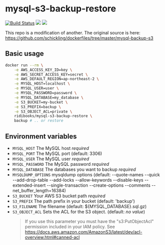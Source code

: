 # mysql-s3-backup-restore
[![Build Status](https://travis-ci.org/ridibooks-docker/mysql-s3-backup-restore.svg?branch=master)](https://travis-ci.org/ridibooks-docker/mysql-s3-backup-restore)
[![](https://images.microbadger.com/badges/version/ridibooks/mysql-s3-backup-restore.svg)](http://microbadger.com/images/ridibooks/mysql-s3-backup-restore "Get your own version badge on microbadger.com")
[![](https://images.microbadger.com/badges/image/ridibooks/mysql-s3-backup-restore.svg)](http://microbadger.com/images/ridibooks/mysql-s3-backup-restore "Get your own version badge on microbadger.com")

This repo is a modification of another. The original source is here: https://github.com/schickling/dockerfiles/tree/master/mysql-backup-s3

## Basic usage
```bash
docker run --rm \
    -e AWS_ACCESS_KEY_ID=key \
    -e AWS_SECRET_ACCESS_KEY=secret \
    -e AWS_DEFAULT_REGION=ap-northeast-2 \
    -e MYSQL_HOST=localhost \
    -e MYSQL_USER=user \
    -e MYSQL_PASSWORD=password \
    -e MYSQL_DATABASE=my_database \
    -e S3_BUCKET=my-bucket \
    -e S3_PREFIX=backup \
    -e S3_OBJECT_ACL=private \
    ridibooks/mysql-s3-backup-restore \
    backup # .. or restore
```

## Environment variables
- `MYSQL_HOST` The MySQL host *required*
- `MYSQL_PORT` The MySQL port (default: 3306)
- `MYSQL_USER` The MySQL user *required*
- `MYSQL_PASSWORD` The MySQL password *required*
- `MYSQL_DATABASE` The databases you want to backup *required*
- `MYSQLDUMP_OPTIONS` mysqldump options (default: --quote-names --quick --add-drop-table --add-locks --allow-keywords --disable-keys --extended-insert --single-transaction --create-options --comments --net_buffer_length=16384)
- `S3_BUCKET` Your AWS S3 bucket path *required*
- `S3_PREFIX` The path prefix in your bucket (default: 'backup')
- `S3_FILENAME` The filename (default: ${MYSQL_DATABASE}.sql.gz)
- `S3_OBJECT_ACL` Sets the ACL for the S3 object. (default: *no value*)
  > If you use this parameter you must have the "s3:PutObjectAcl" permission included in your IAM policy.
  > See https://docs.aws.amazon.com/AmazonS3/latest/dev/acl-overview.html#canned-acl